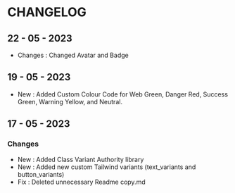 # CHANGELOG

## 22 - 05 - 2023

- Changes : Changed Avatar and Badge

## 19 - 05 - 2023

- New : Added Custom Colour Code for Web Green, Danger Red, Success Green, Warning Yellow, and Neutral.

## 17 - 05 - 2023

### Changes

- New : Added Class Variant Authority library
- New : Added new custom Tailwind variants (text_variants and button_variants)
- Fix : Deleted unnecessary Readme copy.md
